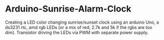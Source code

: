# Arduino-Sunrise-Alarm-Clock

Creating a LED color changing sunrise/sunset 
clock using an arduino Uno, a ds3231 rtc, amd
rgb LEDs (or a mix of red, 2.7k and 5k if the
rgbs are too dim). Transistor driving the 
LEDs via PWM with separate power supply.
